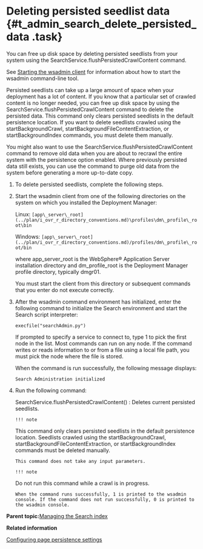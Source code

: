 # Deleting persisted seedlist data {#t_admin_search_delete_persisted_data .task}

You can free up disk space by deleting persisted seedlists from your system using the SearchService.flushPersistedCrawlContent command.

See [Starting the wsadmin client](t_admin_wsadmin_starting.md) for information about how to start the wsadmin command-line tool.

Persisted seedlists can take up a large amount of space when your deployment has a lot of content. If you know that a particular set of crawled content is no longer needed, you can free up disk space by using the SearchService.flushPersistedCrawlContent command to delete the persisted data. This command only clears persisted seedlists in the default persistence location. If you want to delete seedlists crawled using the startBackgroundCrawl, startBackgroundFileContentExtraction, or startBackgroundIndex commands, you must delete them manually.

You might also want to use the SearchService.flushPersistedCrawlContent command to remove old data when you are about to recrawl the entire system with the persistence option enabled. Where previously persisted data still exists, you can use the command to purge old data from the system before generating a more up-to-date copy.

1.  To delete persisted seedlists, complete the following steps.
2.  Start the wsadmin client from one of the following directories on the system on which you installed the Deployment Manager:

    Linux: `[app\_server\_root](../plan/i_ovr_r_directory_conventions.md)\profiles\dm\_profile\_root\bin`

    Windows: `[app\_server\_root](../plan/i_ovr_r_directory_conventions.md)/profiles/dm\_profile\_root/bin`

    where app\_server\_root is the WebSphere® Application Server installation directory and dm\_profile\_root is the Deployment Manager profile directory, typically dmgr01.

    You must start the client from this directory or subsequent commands that you enter do not execute correctly.

3.  After the wsadmin command environment has initialized, enter the following command to initialize the Search environment and start the Search script interpreter:

    ```
    execfile("searchAdmin.py")
    ```

    If prompted to specify a service to connect to, type 1 to pick the first node in the list. Most commands can run on any node. If the command writes or reads information to or from a file using a local file path, you must pick the node where the file is stored.

    When the command is run successfully, the following message displays:

    ```
    Search Administration initialized
    ```

4.  Run the following command:

    SearchService.flushPersistedCrawlContent\(\)
    :   Deletes current persisted seedlists.

        !!! note
    This command only clears persisted seedlists in the default persistence location. Seedlists crawled using the startBackgroundCrawl, startBackgroundFileContentExtraction, or startBackgroundIndex commands must be deleted manually.

        This command does not take any input parameters.

        !!! note
    Do not run this command while a crawl is in progress.

        When the command runs successfully, 1 is printed to the wsadmin console. If the command does not run successfully, 0 is printed to the wsadmin console.


**Parent topic:**[Managing the Search index](../admin/c_admin_search_manage_index.md)

**Related information**  


[Configuring page persistence settings](../admin/t_admin_search_configure_persisted_data.md)

